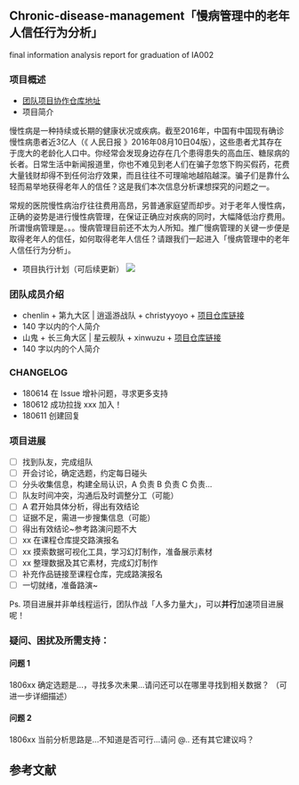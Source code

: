 ## Chronic-disease-management「慢病管理中的老年人信任行为分析」
final information analysis report for graduation of IA002


### 项目概述

- [团队项目协作仓库地址](https://github.com/xinwuzu/Chronic-disease-management)
- 项目简介

慢性病是一种持续或长期的健康状况或疾病。截至2016年，中国有中国现有确诊慢性病患者近3亿人（《 人民日报 》2016年08月10日04版），这些患者尤其存在于庞大的老龄化人口中。你经常会发现身边存在几个患得患失的高血压、糖尿病的长者。日常生活中新闻报道里，你也不难见到老人们在骗子忽悠下购买假药，花费大量钱财却得不到任何治疗效果，而且往往不可理喻地越陷越深。骗子们是靠什么轻而易举地获得老年人的信任？这是我们本次信息分析课想探究的问题之一。

常规的医院慢性病治疗往往费用高昂，另普通家庭望而却步。对于老年人慢性病，正确的姿势是进行慢性病管理，在保证正确应对疾病的同时，大幅降低治疗费用。所谓慢病管理是。。。慢病管理目前还不太为人所知。推广慢病管理的关键一步便是取得老年人的信任，如何取得老年人信任？请跟我们一起进入「慢病管理中的老年人信任行为分析」。

- 项目执行计划（可后续更新）
![](https://ws4.sinaimg.cn/large/006tNbRwgy1fwto6f59rzj30j20eugmq.jpg)
### 团队成员介绍

- chenlin + 第九大区 | 逍遥游战队 + christyyoyo + [项目仓库链接](https://github.com/christyyoyo/IA002)
- 140 字以内的个人简介
- 山鬼 + 长三角大区 | 星云舰队 + xinwuzu + [项目仓库链接](https://github.com/AIHackers/IA002)
- 140 字以内的个人简介

### CHANGELOG

- 180614 在 Issue 增补问题，寻求更多支持
- 180612 成功拉拢 xxx 加入！
- 180611 创建回复

### 项目进展

- [ ] 找到队友，完成组队
- [ ] 开会讨论，确定选题，约定每日碰头
- [ ] 分头收集信息，构建全局认识，A 负责 B 负责 C 负责...
- [ ] 队友时间冲突，沟通后及时调整分工（可能）
- [ ] A 君开始具体分析，得出有效结论
- [ ] 证据不足，需进一步搜集信息（可能）
- [ ] 得出有效结论~参考路演问题不大
- [ ] xx 在课程仓库提交路演报名
- [ ] xx 摸索数据可视化工具，学习幻灯制作，准备展示素材
- [ ] xx 整理数据及其它素材，完成幻灯制作
- [ ] 补充作品链接至课程仓库，完成路演报名
- [ ] 一切就绪，准备路演~    

Ps. 项目进展并非单线程运行，团队作战「人多力量大」，可以**并行**加速项目进展呢！

### 疑问、困扰及所需支持：

#### 问题 1

1806xx 确定选题是...，寻找多次未果...请问还可以在哪里寻找到相关数据？
（可进一步详细描述）

#### 问题 2

1806xx 当前分析思路是...不知道是否可行...请问 @.. 还有其它建议吗？

## 参考文献

